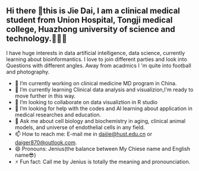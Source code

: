 ## Hi there 👋this is Jie Dai, I am a clinical medical student from Union Hospital, Tongji medical college, Huazhong university of science and technology.🏥🏥🏥
I have huge interests in data artificial intelligence, data science, currently learning about bioinformantics.
 I love to join different parties and look into Questions with different angles. Away from acadmics I 'm quite into football and photography.

- 🔭 I’m currently working on clinical medicine MD program in China.
- 🌱 I’m currently learning Clinical data analysis and visualizion,I'm ready to move further in this way.
- 👯 I’m looking to collaborate on data visualiztion in R studio 
- 🤔 I’m looking for help with the codes and AI learning about application in medical researches and education.
- 💬 Ask me about cell biology and biochemistry in aging, clinical animal models, and universe of endothelial cells in any field.
- 📫 How to reach me: E-mail me in daijie@hust.edu.cn or daiger870@outlook.com.
- 😄 Pronouns: Jenius(the balance between My Chiese name and English name😎)
- ⚡ Fun fact: Call me by Jenius is totally the meaning and pronounciation.


